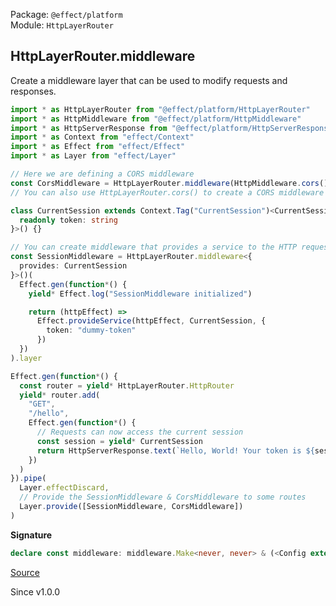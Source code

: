 Package: `@effect/platform`<br />
Module: `HttpLayerRouter`<br />

## HttpLayerRouter.middleware

Create a middleware layer that can be used to modify requests and responses.

```ts
import * as HttpLayerRouter from "@effect/platform/HttpLayerRouter"
import * as HttpMiddleware from "@effect/platform/HttpMiddleware"
import * as HttpServerResponse from "@effect/platform/HttpServerResponse"
import * as Context from "effect/Context"
import * as Effect from "effect/Effect"
import * as Layer from "effect/Layer"

// Here we are defining a CORS middleware
const CorsMiddleware = HttpLayerRouter.middleware(HttpMiddleware.cors()).layer
// You can also use HttpLayerRouter.cors() to create a CORS middleware

class CurrentSession extends Context.Tag("CurrentSession")<CurrentSession, {
  readonly token: string
}>() {}

// You can create middleware that provides a service to the HTTP requests.
const SessionMiddleware = HttpLayerRouter.middleware<{
  provides: CurrentSession
}>()(
  Effect.gen(function*() {
    yield* Effect.log("SessionMiddleware initialized")

    return (httpEffect) =>
      Effect.provideService(httpEffect, CurrentSession, {
        token: "dummy-token"
      })
  })
).layer

Effect.gen(function*() {
  const router = yield* HttpLayerRouter.HttpRouter
  yield* router.add(
    "GET",
    "/hello",
    Effect.gen(function*() {
      // Requests can now access the current session
      const session = yield* CurrentSession
      return HttpServerResponse.text(`Hello, World! Your token is ${session.token}`)
    })
  )
}).pipe(
  Layer.effectDiscard,
  // Provide the SessionMiddleware & CorsMiddleware to some routes
  Layer.provide([SessionMiddleware, CorsMiddleware])
)
```

**Signature**

```ts
declare const middleware: middleware.Make<never, never> & (<Config extends { provides?: any; handles?: any; } = {}>() => middleware.Make<Config extends { provides: infer R; } ? R : never, Config extends { handles: infer E; } ? E : never>)
```

[Source](https://github.com/Effect-TS/effect/tree/main/packages/platform/src/HttpLayerRouter.ts#L642)

Since v1.0.0